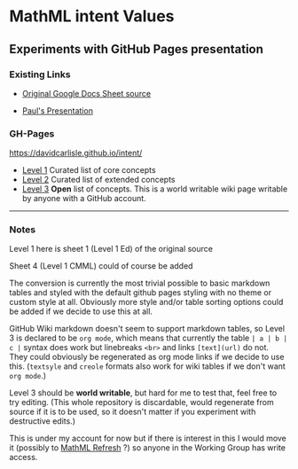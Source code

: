 # MathML intent Values

## Experiments with GitHub Pages presentation

### Existing Links

* [Original Google Docs Sheet source](https://docs.google.com/spreadsheets/d/1EsWou1K5nxBdLPvQapdoA9h-s8lg_qjn8fJH64g9izQ/edit?usp=sharing)

* [Paul's Presentation](http://notations.hoplahup.net/IntentsList/index.html)


### GH-Pages

<https://davidcarlisle.github.io/intent/>


* [Level 1](l1ed) Curated list of core concepts
* [Level 2](l2) Curated list of extended concepts
* [Level 3](https://github.com/davidcarlisle/intent/wiki/l3) **Open** list of  concepts. This is a world writable wiki page writable by anyone with a GitHub account.



---

### Notes

Level 1 here is sheet 1 (Level 1 Ed) of the original source

Sheet 4 (Level 1 CMML) could of course  be added

The conversion is currently the most trivial possible to basic markdown
tables and styled with the default github pages styling with no theme
or custom style at all. Obviously more style and/or table sorting
options could be added if we decide to use this at all.

GitHub Wiki markdown doesn't seem to support markdown tables, so Level 3 is
declared to be `org mode`, which means that currently the table
`| a | b | c |`
syntax does work but linebreaks `<br>` and links `[text](url)` do not.
They could obviously be regenerated as org mode links if we decide to use this.
(`textsyle` and `creole` formats also work for wiki tables if we don't  want `org mode`.)

Level 3 should be **world writable**, but hard for me to test that, feel free to try editing. (This whole repository is discardable, would regenerate from source if it is to be used, so it doesn't matter if you experiment with destructive edits.)

This is under my account for now but if there is interest in this I would move it (possibly to [MathML Refresh](https://mathml-refresh.github.io/) ?) so anyone  in the Working Group has write access.




